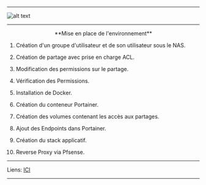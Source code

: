 ****
![alt text][LOGO]
****

  <p align=center>**Mise en place de l'environnement**</align>

  1. Création d'un groupe d'utilisateur et de son utilisateur sous le NAS. 

  2. Création de partage avec prise en charge ACL.
  
  3. Modification des permissions sur le partage.
  
  4. Vérification des Permissions.
  
  5. Installation de Docker.
  
  6. Création du conteneur Portainer.
  
  7. Création des volumes contenant les accès aux partages.
  
  8. Ajout des Endpoints dans Portainer.
  
  9. Création du stack applicatif.
  
  10. Reverse Proxy via Pfsense.
  

****
Liens: [ICI][LINES_1]
****





[LOGO]: https://www.clipartmax.com/png/full/146-1469802_logo-logo-docker.png
[LINES_1]: #
